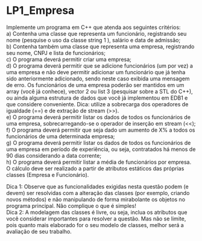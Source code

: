 # LP1_Empresa
Implemente um programa em C++ que atenda aos seguintes critérios:<br>
a) Contenha uma classe que representa um funcionário, registrando seu nome (pesquise o uso da classe string 1 ), salário e data de admissão;<br>
b) Contenha também uma classe que representa uma empresa, registrando seu nome, CNPJ e lista de funcionários;<br>
c) O programa deverá permitir criar uma empresa;<br>
d) O programa deverá permitir que se adicione funcionários (um por vez) a uma empresa e não deve permitir adicionar um funcionário que já tenha sido anteriormente adicionado, sendo neste caso exibida uma mensagem de erro. Os funcionários de uma empresa poderão ser mantidos em um array (você já conhece), vector 2 ou list 3 (pesquisar sobre a STL do C++), ou ainda alguma estrutura de dados que você já implementou em EDB1 e que considere conveniente. Dica: utilize a sobrecarga dos operadores de igualdade (==) e de extração de stream (>>).<br>
e) O programa deverá permitir listar os dados de todos os funcionários de uma empresa, sobrecarregando-se o operador de inserção em stream (<<);<br>
f) O programa deverá permitir que seja dado um aumento de X% a todos os funcionários de uma determinada empresa;<br>
g) O programa deverá permitir listar os dados de todos os funcionários de uma empresa em período de experiência, ou seja, contratados há menos de 90 dias considerando a data corrente;<br>
h) O programa deverá permitir listar a média de funcionários por empresa. O cálculo deve ser realizado a partir de atributos estáticos das próprias classes (Empresa e Funcionário).<br>

Dica 1: Observe que as funcionalidades exigidas nesta questão podem (e devem) ser resolvidas com a alteração das classes (por exemplo, criando novos métodos) e não manipulando de forma mirabolante os objetos no programa principal. Não complique o que é simples!<br>
Dica 2: A modelagem das classes é livre, ou seja, inclua os atributos que você considerar importantes para resolver a questão. Mas não se limite, pois quanto mais elaborado for o seu modelo de classes, melhor será a avaliação de seu trabalho.<br>
